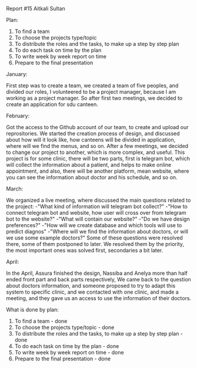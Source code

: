 Report #15 Aitkali Sultan

Plan: 
1. To find a team
2. To choose the projects type/topic
3. To distribute the roles and the tasks, to make up a step by step plan
4. To do each task on time by the plan
5. To write week by week report on time
6. Prepare to the final presentation


January:

First step was to create a team, we created a team of five peoples, and divided our roles, I volunteered to be a project manager, because I am working as a project manager. So after first two meetings, we decided to create an application for sdu canteen.  

February:

Got the access to the Github account of our team, to create and upload our reprositories. We started the creation process of design, and discussed about how will it look like, how canteens will be divided in application, where will we find the menus, and so on. After a few meetings, we decided to change our project to another, which is more complex, and useful. This project is for some clinic, there will be two parts, first is telegram bot, which will collect the information about a patient, and helps to make online appointment, and also, there will be another platform, mean website, where you can see the information about doctor and his schedule, and so on.

March:

We organized a live meeting, where discussed the main questions related to the project:
-"What kind of information will telegram bot collect?"
-"How to connect telegram bot and website, how user will cross over from telegram bot to the website?"
-"What will contain our website?"
-"Do we have design preferences?"
-"How will we create database and which tools will use to predict diagnos"
-"Where will we find the information about doctors, or will we use some example doctors?"
Some of these questions were resolved there, some of them postponed to later. We resolved them by the priority, the most important ones was solved first, secondaries a bit later.

April:

In the April, Assura finished the design, Nassiba and Anelya more than half ended front part and back parts respectively, We came back to the question about doctors information, and someone proposed to try to adapt this system to specific clinic, and we contacted with one clinic, and made a meeting, and they gave us an access to use the information of their doctors.

What is done by plan:
1. To find a team - done
2. To choose the projects type/topic - done
3. To distribute the roles and the tasks, to make up a step by step plan - done
4. To do each task on time by the plan - done
5. To write week by week report on time - done
6. Prepare to the final presentation - done
